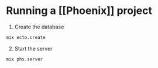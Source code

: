 # Running a [[Phoenix]] project

1. Create the database

```bash
mix ecto.create
```

2. Start the server
```bash
mix phx.server
```

